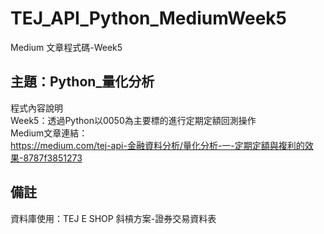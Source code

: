 # TEJ_API_Python_MediumWeek5
Medium 文章程式碼-Week5

## 主題：Python_量化分析
程式內容說明<br>
Week5：透過Python以0050為主要標的進行定期定額回測操作<br>
Medium文章連結：<br>https://medium.com/tej-api-金融資料分析/量化分析-一-定期定額與複利的效果-8787f3851273
## 備註
資料庫使用：TEJ E SHOP 斜槓方案-證券交易資料表
